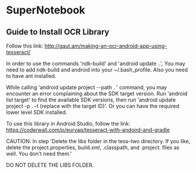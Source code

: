 # SuperNotebook

## Guide to Install OCR Library

Follow this link: http://gaut.am/making-an-ocr-android-app-using-tesseract/

In order to use the commands 'ndk-build' and 'android update ..', You may need to add ndk-build and android into your ~/.bash_profile. Also you need to have ant installed.

While calling 'android update project --path . ' command, you may encounter an error complaining about the SDK target version. Run 'android list target' to find the available SDK versions, then run 'android update project -p . -t (replace with the target ID)'. Or you can have the required lower level SDK installed.

To use this library in Android Studio, follow the link: https://coderwall.com/p/eurvaq/tesseract-with-andoird-and-gradle

CAUTION: In step 'Delete the libs folder in the tess-two directory. If you like, delete the project.properties, build.xml, .classpath, and .project. files as well. You don't need them.'

DO NOT DELETE THE LIBS FOLDER.


